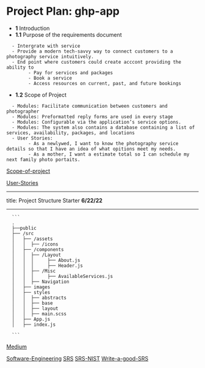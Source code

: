# Project Plan: ghp-app

- **1** Introduction
- **1.1** Purpose of the requirements document
>
      - Intergrate with service
      - Provide a modern tech-savvy way to connect customers to a photography service intuitively.
      - End point where customers could create acccont providing the ability to
            - Pay for services and packages
            - Book a service
            - Access resources on current, past, and future bookings
>
- **1.2** Scope of Project
>
      - Modules: Facilitate communication between customers and photographer
      - Modules: Preformatted reply forms are used in every stage
      - Modules: Configurable via the application’s service options.
      - Modules: The system also contains a database containing a list of services, availability, packages, and locations
      - User Stories:
            - As a newlywed, I want to know the photography service details so that I have an idea of what opitions meet my needs.
            - As a mother, I want a estimate total so I can schedule my next family photo portaits.  

[Scope-of-project](https://medium.com/@ayush_90732/how-to-define-the-project-scope-the-foolproof-way-782b239db2bc)

[User-Stories](https://medium.com/agileinsider/an-introduction-to-user-stories-for-product-managers-c4c4aef38950)

---
title: Project Structure Starter **6/22/22**

---

      ```
      .
      ├──public 
      ├── /src
      │   ├── /assets
      │   │  ├── /icons
      │   ├── /components
      │   │  ├── /Layout
      │   │  │     ├── About.js
      │   │  │     ├── Header.js
      │   │  ├── /Misc
      │   │  │     ├── AvailableServices.js
      │   │  ├── Navigation
      │   ├── images
      │   ├── styles
      │   │  ├── abstracts
      │   │  ├── base
      │   │  ├── layout
      │   │  ├── main.scss
      │   ├── App.js
      │   ├── index.js
      
      ```

[Medium](https://medium.com/@jilvanpinheiro/software-development-life-cycle-sdlc-phases-40d46afbe384)

[Software-Engineering](https://ifs.host.cs.st-andrews.ac.uk/Books/SE9/Web/index.html)
[SRS](https://medium.com/trailblazer-of-salesforce/software-requirements-specification-srs-document-fd9ab103b18#_Toc77487621)
[SRS-NIST](https://nvlpubs.nist.gov/nistpubs/ams/NIST.AMS.300-2.pdf)
[Write-a-good-SRS](https://www.geeksforgeeks.org/how-to-write-a-good-srs-for-your-project/?ref=lbp)

